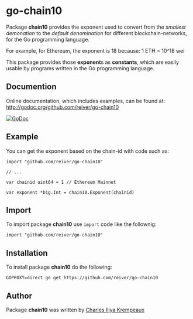 # go-chain10

Package **chain10** provides the exponent used to convert from the _smallest demonation_ to the _default denomination_ for different blockchain-networks, for the Go programming language.

For example, for Ethereum, the exponent is 18 because: 1 ETH = 10^18 wei

This package provides those **exponent**s as **constants**, which are easily usable by programs written in the Go programming language.

## Documention

Online documentation, which includes examples, can be found at: http://godoc.org/github.com/reiver/go-chain10

[![GoDoc](https://godoc.org/github.com/reiver/go-chain10?status.svg)](https://godoc.org/github.com/reiver/go-chain10)

## Example

You can get the exponent based on the chain-id with code such as:

```golang
import "github.com/reiver/go-chain10"

// ...

var chainid uint64 = 1 // Ethereum Mainnet

var exponent *big.Int = chain10.Exponent(chainid)
```

## Import

To import package **chain10** use `import` code like the follownig:
```
import "github.com/reiver/go-chain10"
```

## Installation

To install package **chain10** do the following:
```
GOPROXY=direct go get https://github.com/reiver/go-chain10
```

## Author

Package **chain10** was written by [Charles Iliya Krempeaux](http://reiver.link)

